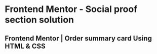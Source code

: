 # Frontend Mentor - Social proof section solution

## Frontend Mentor | Order summary card Using HTML & CSS 
